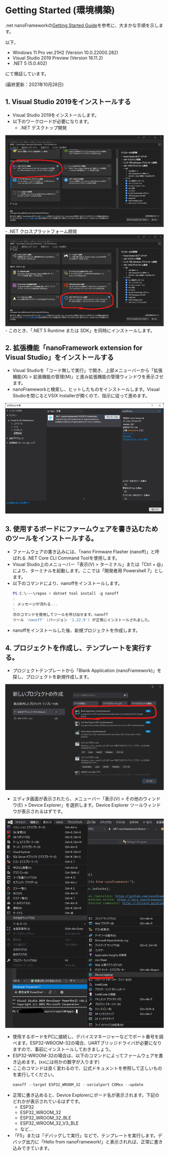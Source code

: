 # Getting Started (環境構築)
.net nanoFrameworkの[Getting Started Guide](https://docs.nanoframework.net/content/getting-started-guides/getting-started-managed.html)を参考に、大まかな手順を示します。

以下、

- Windows 11 Pro ver.21H2 (Version 10.0.22000.282)
- Visual Studio 2019 Preview (Version 16.11.2)
- .NET 5 (5.0.402)

にて検証しています。

(最終更新：2021年10月28日)

## 1. Visual Studio 2019をインストールする
- Visual Studio 2019をインストールします。
- 以下のワークロードが必要になります。
  - .NET デスクトップ開発
<img src="./src/1_VSInstall_workload1.png">
  - .NET クロスプラットフォーム開発
<img src="./src/1_VSInstall_workload2.png">
  - このとき、「.NET 5 Runtime または SDK」を同時にインストールします。

## 2. 拡張機能「nanoFramework extension for Visual Studio」をインストールする
- Visual Studioを「コード無しで実行」で開き、上部メニューバーから「拡張機能(X) > 拡張機能の管理(M)」と進み拡張機能の管理ウィンドウを表示させます。
- nanoFrameworkと検索し、ヒットしたものをインストールします。Visual Studioを閉じるとVSIX Installerが開くので、指示に従って進めます。
<img src="./src/2_VSInstall_extension.png">

## 3. 使用するボードにファームウェアを書き込むためのツールをインストールする。
- ファームウェアの書き込みには、「nano Firmware Flasher (nanoff)」と呼ばれる .NET Core CLI Command Toolを使用します。
- Visual Studio上のメニューバー「表示(V) > ターミナル」または「Ctrl + @」により、ターミナルを起動します。ここでは「開発者用 Powershell 7」とします。
- 以下のコマンドにより、nanoffをインストールします。
  ```powershell
  PS C:\~~~\repos > dotnet tool install -g nanoff
  :
  : メッセージが流れる...
  :
  次のコマンドを使用してツールを呼び出せます。nanoff
  ツール 'nanoff' (バージョン '1.22.9') が正常にインストールされました。
  ```
- nanoffをインストールした後、新規プロジェクトを作成します。

## 4. プロジェクトを作成し、テンプレートを実行する。
- プロジェクトテンプレートから「Blank Application (nanoFramework)」を探し、プロジェクトを新規作成します。
<img src="./src/3_VS_makeProject1.png">

- エディタ画面が表示されたら、メニューバー「表示(V) > その他のウィンドウ(E) > Device Explorer」を選択します。Device Explorer ツールウィンドウが表示されるはずです。
<img src="./src/4_VS_project1.png">

- 使用するボードをPCに接続し、デバイスマネージャーなどでポート番号を調べます。ESP32-WROOM-32の場合、UARTブリッジドライバが必要になりますので、事前にインストールしておきましょう。
- ESP32-WROOM-32の場合は、以下のコマンドによってファームウェアを書き込めます。(xxには何かの数字が入ります)
- ここのコマンドは良く変わるので、公式ドキュメントを参照して正しいものを実行してください。
  ```powershell
  nanoff --target ESP32_WROOM_32 --serialport COMxx --update
  ```
- 正常に書き込めると、Device Explorerにボード名が表示されます。下記のどれかが表示されているはずです。
  - ESP32
  - ESP32_WROOM_32
  - ESP32_WROOM_32_BLE
  - ESP32_WROOM_32_V3_BLE
  - など...
- 「F5」または「デバッグして実行」などで、テンプレートを実行します。デバッグ出力に「Hello from nanoFramework!」と表示されれば、正常に書き込みできています。
